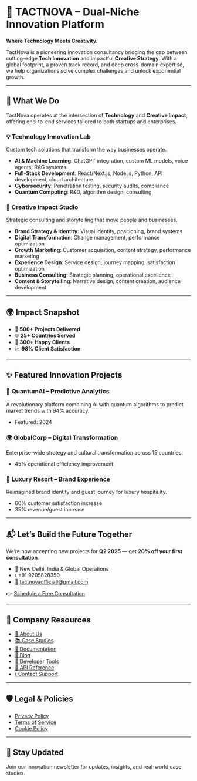 # 🧠 TACTNOVA – Dual-Niche Innovation Platform

**Where Technology Meets Creativity.**

TactNova is a pioneering innovation consultancy bridging the gap between cutting-edge **Tech Innovation** and impactful **Creative Strategy**. With a global footprint, a proven track record, and deep cross-domain expertise, we help organizations solve complex challenges and unlock exponential growth.

---

## 🚀 What We Do

TactNova operates at the intersection of **Technology** and **Creative Impact**, offering end-to-end services tailored to both startups and enterprises.

### 💡 Technology Innovation Lab
Custom tech solutions that transform the way businesses operate.

- **AI & Machine Learning**: ChatGPT integration, custom ML models, voice agents, RAG systems
- **Full-Stack Development**: React/Next.js, Node.js, Python, API development, cloud architecture
- **Cybersecurity**: Penetration testing, security audits, compliance
- **Quantum Computing**: R&D, algorithm design, consulting

### 🎨 Creative Impact Studio
Strategic consulting and storytelling that move people and businesses.

- **Brand Strategy & Identity**: Visual identity, positioning, brand systems
- **Digital Transformation**: Change management, performance optimization
- **Growth Marketing**: Customer acquisition, content strategy, performance marketing
- **Experience Design**: Service design, journey mapping, satisfaction optimization
- **Business Consulting**: Strategic planning, operational excellence
- **Content & Storytelling**: Narrative design, content creation, audience development

---

## 🌍 Impact Snapshot

- 🧩 **500+ Projects Delivered**
- 🌐 **25+ Countries Served**
- 💼 **300+ Happy Clients**
- 📈 **98% Client Satisfaction**

---

## ✨ Featured Innovation Projects

### 🧠 **QuantumAI – Predictive Analytics**
A revolutionary platform combining AI with quantum algorithms to predict market trends with 94% accuracy.
- Featured: 2024

### 🌍 **GlobalCorp – Digital Transformation**
Enterprise-wide strategy and cultural transformation across 15 countries.
- 45% operational efficiency improvement

### 🏨 **Luxury Resort – Brand Experience**
Reimagined brand identity and guest journey for luxury hospitality.
- 60% customer satisfaction increase  
- 35% revenue/guest increase

---

## 📬 Let’s Build the Future Together

We’re now accepting new projects for **Q2 2025** — get **20% off your first consultation**.

- 📍 New Delhi, India & Global Operations  
- 📞 +91 9205828350  
- 📧 tactnovaofficiall@gmail.com  

👉 [Schedule a Free Consultation](mailto:tactnovaofficiall@gmail.com)

---

## 📂 Company Resources

- [🔎 About Us](#)
- [📚 Case Studies](#)
- [📖 Documentation](#)
- [📣 Blog](#)
- [🧰 Developer Tools](#)
- [📡 API Reference](#)
- [📞 Contact Support](#)

---

## 🛡️ Legal & Policies

- [Privacy Policy](#)
- [Terms of Service](#)
- [Cookie Policy](#)

---

## 📢 Stay Updated

Join our innovation newsletter for updates, insights, and real-world case studies.

